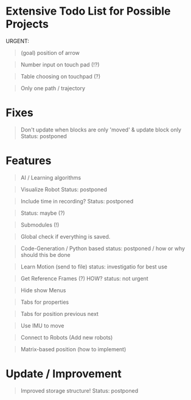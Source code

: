 # Extensive Todo List for Possible Projects

URGENT:
> (goal) position of arrow

> Number input on touch pad (!?)

> Table choosing on touchpad (?)

> Only one path / trajectory

# Fixes
> Don't update when blocks are only 'moved' & update block only
Status: postponed

# Features
> AI / Learning algorithms

> Visualize Robot
Status: postponed

> Include time in recording?
Status: postponed

> Status: maybe (?)

> Submodules (!)

> Global check if everything is saved.

> Code-Generation / Python based
status: postponed / how or why should this be done

> Learn Motion (send to file)
status: investigatio for best use

> Get Reference Frames (?) HOW?
status: not urgent

> Hide show Menus

> Tabs for properties

> Tabs for position previous next

> Use IMU to move

> Connect to Robots (Add new robots)

> Matrix-based position (how to implement)


# Update / Improvement
> Improved storage structure!
Status: postponed

